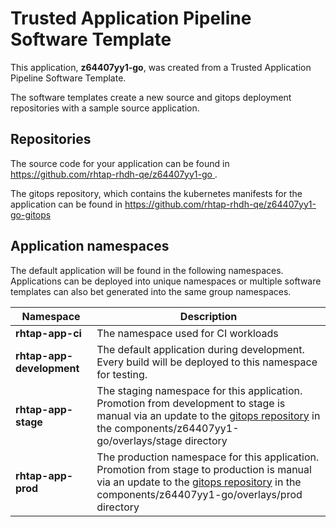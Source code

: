 # Trusted Application Pipeline Software Template

This application, **z64407yy1-go**, was created from a Trusted Application Pipeline Software Template.

The software templates create a new source and gitops deployment repositories with a sample source application. 

## Repositories

The source code for your application can be found in [https://github.com/rhtap-rhdh-qe/z64407yy1-go ](https://github.com/rhtap-rhdh-qe/z64407yy1-go ).
 
The gitops repository, which contains the kubernetes manifests for the application can be found in 
[https://github.com/rhtap-rhdh-qe/z64407yy1-go-gitops ](https://github.com/rhtap-rhdh-qe/z64407yy1-go-gitops ) 

## Application namespaces 

The default application will be found in the following namespaces. Applications can be deployed into unique namespaces or multiple software templates can also bet generated into the same group namespaces.  

|  Namespace   |  Description   |  
| -------- | -------- |
| **rhtap-app-ci** | The namespace used for CI workloads |
| **rhtap-app-development** | The default application during development. Every build will be deployed to this namespace for testing. |
| **rhtap-app-stage** | The staging namespace for this application. Promotion from development to stage is manual via an update to the [gitops repository](https://github.com/rhtap-rhdh-qe/z64407yy1-go-gitops ) in the components/z64407yy1-go/overlays/stage directory |
| **rhtap-app-prod** | The production namespace for this application. Promotion from stage to production is manual via an update to the [gitops repository](https://github.com/rhtap-rhdh-qe/z64407yy1-go-gitops ) in the components/z64407yy1-go/overlays/prod directory |